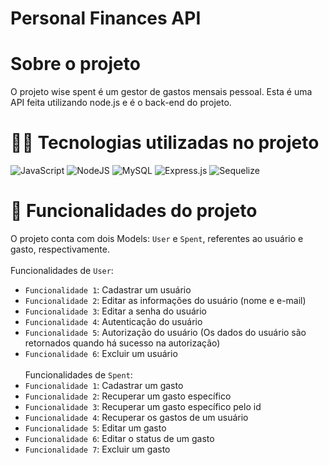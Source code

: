 # Personal Finances API

# Sobre o projeto

O projeto wise spent é um gestor de gastos mensais pessoal. Esta é uma API feita utilizando node.js e é o back-end do projeto.

# 👨‍💻 Tecnologias utilizadas no projeto
![JavaScript](https://img.shields.io/badge/javascript-%23323330.svg?style=for-the-badge&logo=javascript&logoColor=%23F7DF1E)
![NodeJS](https://img.shields.io/badge/node.js-6DA55F?style=for-the-badge&logo=node.js&logoColor=white)
![MySQL](https://img.shields.io/badge/mysql-%2300f.svg?style=for-the-badge&logo=mysql&logoColor=white)
![Express.js](https://img.shields.io/badge/express.js-%23404d59.svg?style=for-the-badge&logo=express&logoColor=%2361DAFB)
![Sequelize](https://img.shields.io/badge/Sequelize-52B0E7?style=for-the-badge&logo=Sequelize&logoColor=white)

# 🔨 Funcionalidades do projeto
O projeto conta com dois Models: `User` e `Spent`, referentes ao usuário e gasto, respectivamente.
<br><br>
Funcionalidades de `User`:
- `Funcionalidade 1`: Cadastrar um usuário
- `Funcionalidade 2`: Editar as informações do usuário (nome e e-mail)
- `Funcionalidade 3`: Editar a senha do usuário
- `Funcionalidade 4`: Autenticação do usuário
- `Funcionalidade 5`: Autorização do usuário (Os dados do usuário são retornados quando há sucesso na autorização)
- `Funcionalidade 6`: Excluir um usuário
<br><br>
Funcionalidades de `Spent`:
- `Funcionalidade 1`: Cadastrar um gasto
- `Funcionalidade 2`: Recuperar um gasto específico
- `Funcionalidade 3`: Recuperar um gasto específico pelo id
- `Funcionalidade 4`: Recuperar os gastos de um usuário
- `Funcionalidade 5`: Editar um gasto
- `Funcionalidade 6`: Editar o status de um gasto
- `Funcionalidade 7`: Excluir um gasto
